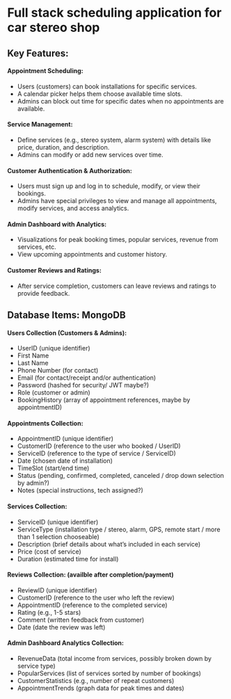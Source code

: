 # Full stack scheduling application for car stereo shop

## Key Features:

#### Appointment Scheduling:<br>
- Users (customers) can book installations for specific services.
- A calendar picker helps them choose available time slots.
- Admins can block out time for specific dates when no appointments are available.

#### Service Management:<br>
- Define services (e.g., stereo system, alarm system) with details like price, duration, and description.
- Admins can modify or add new services over time.

#### Customer Authentication & Authorization:<br>
- Users must sign up and log in to schedule, modify, or view their bookings.
- Admins have special privileges to view and manage all appointments, modify services, and access analytics.

#### Admin Dashboard with Analytics:<br>
- Visualizations for peak booking times, popular services, revenue from services, etc.
- View upcoming appointments and customer history.

#### Customer Reviews and Ratings:<br>
- After service completion, customers can leave reviews and ratings to provide feedback.

## Database Items: MongoDB

#### Users Collection (Customers & Admins):<br>
- UserID (unique identifier)<br>
- First Name<br>
- Last Name<br>
- Phone Number (for contact)<br>
- Email (for contact/receipt and/or authentication)<br>
- Password (hashed for security/ JWT maybe?)<br>
- Role (customer or admin)<br>
- BookingHistory (array of appointment references, maybe by appointmentID)<br>

#### Appointments Collection:<br>
- AppointmentID (unique identifier)<br>
- CustomerID (reference to the user who booked / UserID)<br>
- ServiceID (reference to the type of service / ServiceID)<br>
- Date (chosen date of installation)<br>
- TimeSlot (start/end time)<br>
- Status (pending, confirmed, completed, canceled / drop down selection by admin?)<br>
- Notes (special instructions, tech assigned?)<br>

#### Services Collection:<br>
- ServiceID (unique identifier)<br>
- ServiceType (installation type / stereo, alarm, GPS, remote start / more than 1 selection chooseable)<br>
- Description (brief details about what’s included in each service)<br>
- Price (cost of service)<br>
- Duration (estimated time for install)<br>

#### Reviews Collection: (availble after completion/payment)<br>
- ReviewID (unique identifier)<br>
- CustomerID (reference to the user who left the review)<br>
- AppointmentID (reference to the completed service)<br>
- Rating (e.g., 1-5 stars)<br>
- Comment (written feedback from customer)<br>
- Date (date the review was left)<br>

#### Admin Dashboard Analytics Collection:<br>
- RevenueData (total income from services, possibly broken down by service type)<br>
- PopularServices (list of services sorted by number of bookings)<br>
- CustomerStatistics (e.g., number of repeat customers)<br>
- AppointmentTrends (graph data for peak times and dates)<br>